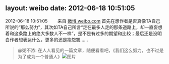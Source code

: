 layout: weibo
date: 2012-06-18 10:51:05
---
2012-06-18 10:51:05  &nbsp;&nbsp;&nbsp;&nbsp;&nbsp;&nbsp; 来自 <a href="http://weibo.com/" rel="nofollow">微博 weibo.com</a>
首先在想作者是否真像TA自己所说的“那么努力”，其次如TA自己所言“走在最多人走的那条道路上，却一直妄想着和这条路上的绝大多数人不一样”，是不是有过多的期望和比较；最后还是没明白作者想表达什么，更多的还是抱怨罢……
>  @粥不浓: 在人人看见的一篇文章，随便看看吧，《我们这么努力，也不过是为了成为一个普通人》 ​​​
>  ![图片](https://ww4.sinaimg.cn/large/68317345gw1du1lrj8oioj.jpg)
